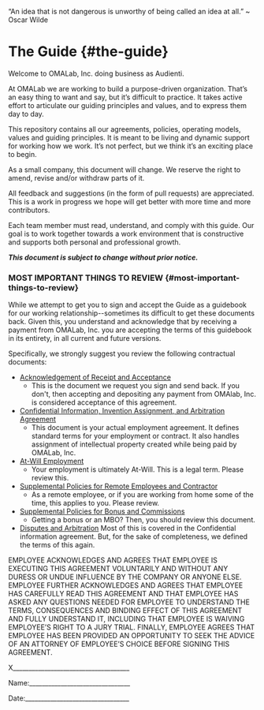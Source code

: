“An idea that is not dangerous is unworthy of being called an idea at all.” ~ Oscar Wilde

# The Guide {#the-guide}

Welcome to OMALab, Inc. doing business as Audienti.

At OMALab we are working to build a purpose-driven organization. That’s an easy thing to want and say, but it’s difficult to practice. It takes active effort to articulate our guiding principles and values, and to express them day to day.

This repository contains all our agreements, policies, operating models, values and guiding principles. It is meant to be living and dynamic support for working how we work. It’s not perfect, but we think it’s an exciting place to begin.

As a small company, this document will change. We reserve the right to amend, revise and/or withdraw parts of it.

All feedback and suggestions \(in the form of pull requests\) are appreciated. This is a work in progress we hope will get better with more time and more contributors.

Each team member must read, understand, and comply with this guide. Our goal is to work together towards a work environment that is constructive and supports both personal and professional growth.

_**This document is subject to change without prior notice.**_

### MOST IMPORTANT THINGS TO REVIEW {#most-important-things-to-review}

While we attempt to get you to sign and accept the Guide as a guidebook for our working relationship--sometimes its difficult to get these documents back. Given this, you understand and acknowledge that by receiving a payment from OMALab, Inc. you are accepting the terms of this guidebook in its entirety, in all current and future versions.

Specifically, we strongly suggest you review the following contractual documents:

* [Acknowledgement of Receipt and Acceptance](https://omalab.gitbooks.io/omalab-guide/content/Hiring-Documents/Acknowledgment-of-Receipt.html)
  * This is the document we request you sign and send back. If you don't, then accepting and depositing any payment from OMAlab, Inc. is considered acceptance of this agreement.
* [Confidential Information, Invention Assignment, and Arbitration Agreement](https://omalab.gitbooks.io/omalab-guide/content/Hiring-Documents/Partner-Proprietary-Information-and-Inventions-Assignment-Agreement.html)
  * This document is your actual employment agreement. It defines standard terms for your employment or contract. It also handles assignment of intellectual property created while being paid by OMALab, Inc.
* [At-Will Employment](https://omalab.gitbooks.io/omalab-guide/content/Employment-Policies/At-Will-Employment.html)
  * Your employment is ultimately At-Will. This is a legal term. Please review this.
* [Supplemental Policies for Remote Employees and Contractor](https://omalab.gitbooks.io/omalab-guide/content/Employment-Policies/supplemental-policies-for-remote-employees-and-contractors.html)
  * As a remote employee, or if you are working from home some of the time, this applies to you. Please review.
* [Supplemental Policies for Bonus and Commissions](https://omalab.gitbooks.io/omalab-guide/content/Employment-Policies/supplemental-policy-for-bonus-commissions-and-other-performance-based-payments.html)
  * Getting a bonus or an MBO? Then, you should review this document.
* [Disputes and Arbitration](https://omalab.gitbooks.io/omalab-guide/content/Employment-Policies/disputes-and-arbitration.html)
  Most of this is covered in the Confidential information agreement. But, for the sake of completeness, we defined the terms of this again.

EMPLOYEE ACKNOWLEDGES AND AGREES THAT EMPLOYEE IS EXECUTING THIS AGREEMENT VOLUNTARILY AND WITHOUT ANY DURESS OR UNDUE INFLUENCE BY THE COMPANY OR ANYONE ELSE. EMPLOYEE FURTHER ACKNOWLEDGES AND AGREES THAT EMPLOYEE HAS CAREFULLY READ THIS AGREEMENT AND THAT EMPLOYEE HAS ASKED ANY QUESTIONS NEEDED FOR EMPLOYEE TO UNDERSTAND THE TERMS, CONSEQUENCES AND BINDING EFFECT OF THIS AGREEMENT AND FULLY UNDERSTAND IT, INCLUDING THAT EMPLOYEE IS WAIVING EMPLOYEE’S RIGHT TO A JURY TRIAL. FINALLY, EMPLOYEE AGREES THAT EMPLOYEE HAS BEEN PROVIDED AN OPPORTUNITY TO SEEK THE ADVICE OF AN ATTORNEY OF EMPLOYEE’S CHOICE BEFORE SIGNING THIS AGREEMENT.

X\_\_\_\_\_\_\_\_\_\_\_\_\_\_\_\_\_\_\_\_\_\_\_\_\_\_\_\_\_\_\_\_\_\_\_\_\_

Name:\_\_\_\_\_\_\_\_\_\_\_\_\_\_\_\_\_\_\_\_\_\_\_\_\_\_\_\_\_\_\_\_

Date:\_\_\_\_\_\_\_\_\_\_\_\_\_\_\_\_\_\_\_\_\_\_\_\_\_\_\_\_\_\_\_\_\_

